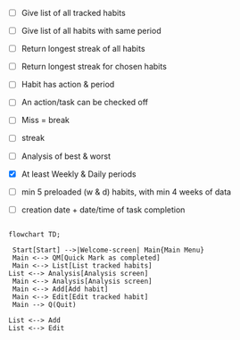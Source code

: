 - [ ] Give list of all tracked habits
- [ ] Give list of all habits with same period
- [ ] Return longest streak of all habits
- [ ] Return longest streak for chosen habits

- [ ]  Habit has action & period
-  [ ] An action/task can be checked off
-  [ ] Miss = break
-  [ ] streak
-  [ ] Analysis of best & worst

-  [x] At least Weekly & Daily periods
-  [ ] min 5 preloaded (w & d) habits, with min 4 weeks of data
-  [ ] creation date + date/time of task completion



```mermaid

flowchart TD;

 Start[Start] -->|Welcome-screen| Main{Main Menu}
 Main <--> QM[Quick Mark as completed]
 Main <--> List[List tracked habits]
List <--> Analysis[Analysis screen]
 Main <--> Analysis[Analysis screen]
 Main <--> Add[Add habit]
 Main <--> Edit[Edit tracked habit]
 Main --> Q(Quit)

List <--> Add
List <--> Edit

```